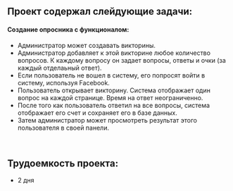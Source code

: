 <h2>Проект содержал слейдующие задачи:</h2>
<h4>Создание опросника с функционалом:</h4>
<ul>
  <li>Администратор может создавать викторины.</li>
  <li>Администратор добавляет к этой викторине любое количество вопросов.
      К каждому вопросу он задает вопросы, ответы и очки (за каждый отделаьный ответ).
  </li>
  <li>Если пользователь не вошел в систему, его попросят войти в систему, используя Facebook.</li>
    <li>Пользователь открывает викторину. Система отображает один вопрос на каждой странице. Время на ответ неограниченно.</li>
    <li>После того как пользователь ответил на все вопросы, система отображает его счет и сохраняет его в базе данных.</li>
    <li>Затем администратор может просмотреть результат этого пользователя в своей панели.</li>
</ul>
<br>
<h2>Трудоемкость проекта:</h2>
<ul>
  <li><bold>2 дня</bold></li>
</ul>

